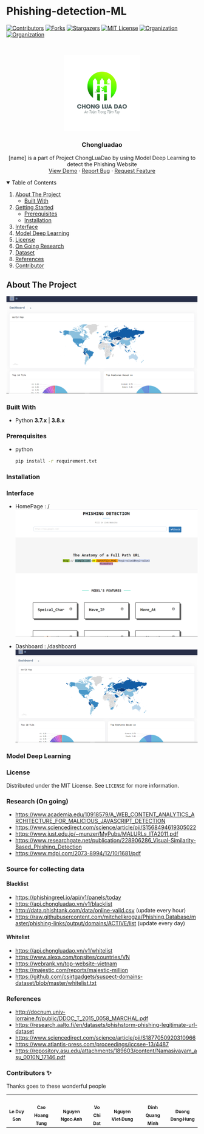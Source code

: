 # Phishing-detection-ML
[![Contributors][contributors-shield]][contributors-url]
[![Forks][forks-shield]][forks-url]
[![Stargazers][stars-shield]][stars-url]
[![MIT License][license-shield]][license-url]
[![Organization][organization-shield]][organization-url]
[![Organization][project-shield]][project-url]

<br />
<p align="center">
  <a href="https://github.com/aidenpearce001/Phishing-detection-ML">
    <img src="Images/logo.jpg" alt="Logo" width="200" height="200">
  </a>

  <h3 align="center">Chongluadao</h3>

  <p align="center">
    [name] is a part of Project ChongLuaDao by using Model Deep Learning to detect the Phishing Website
    <br />
    <a href="http://103.90.227.67:45000/">View Demo</a>
    ·
    <a href="https://github.com/aidenpearce001/Phishing-detection-ML/issues">Report Bug</a>
    ·
    <a href="https://github.com/aidenpearce001/Phishing-detection-ML/issues">Request Feature</a>
  </p>
</p>

<!-- TABLE OF CONTENTS -->
<details open="open">
  <summary>Table of Contents</summary>
  <ol>
    <li>
      <a href="#about-the-project">About The Project</a>
      <ul>
        <li><a href="#built-with">Built With</a></li>
      </ul>
    </li>
    <li>
      <a href="#getting-started">Getting Started</a>
      <ul>
        <li><a href="#prerequisites">Prerequisites</a></li>
        <li><a href="#installation">Installation</a></li>
      </ul>
    </li>
    <li><a href="#interface">Interface</a></li>
    <li><a href="#model-deep-learningg">Model Deep Learning</a></li>
    <li><a href="#license">License</a></li>
    <li><a href="#research-on-going">On Going Research</a></li>
    <li><a href="##source-for-collecting-data">Dataset</a></li>
    <li><a href="#references">References</a></li>
    <li><a href="#contributors-">Contributor</a></li>
  </ol>
</details>

<!-- ABOUT THE PROJECT -->
## About The Project
[![cld][cld-dashhboard]](https://example.com)

### Built With
-   Python **3.7.x** | **3.8.x**

### Prerequisites
* python
  ```sh
  pip install -r requirement.txt
  ```
### Installation

### Interface
* HomePage : /
![cld][cld-home]

* Dashboard : /dashboard
![cld][cld-dashhboard]

### Model Deep Learning


### License
Distributed under the MIT License. See `LICENSE` for more information.

### Research (On going)
- https://www.academia.edu/10918579/A_WEB_CONTENT_ANALYTICS_ARCHITECTURE_FOR_MALICIOUS_JAVASCRIPT_DETECTION
- https://www.sciencedirect.com/science/article/pii/S1568494619305022
- https://www.just.edu.jo/~munzer/MyPubs/MALURLs_ITA2011.pdf
- https://www.researchgate.net/publication/228906286_Visual-Similarity-Based_Phishing_Detection
- https://www.mdpi.com/2073-8994/12/10/1681/pdf

### Source for collecting data
#### Blacklist
- https://phishingreel.io/api/v1/panels/today
- https://api.chongluadao.vn/v1/blacklist
- http://data.phishtank.com/data/online-valid.csv (update every hour)
- https://raw.githubusercontent.com/mitchellkrogza/Phishing.Database/master/phishing-links/output/domains/ACTIVE/list (update every day)

#### Whitelist
- https://api.chongluadao.vn/v1/whitelist
- https://www.alexa.com/topsites/countries/VN
- https://webrank.vn/top-website-vietnam
- https://majestic.com/reports/majestic-million
- https://github.com/csirtgadgets/suspect-domains-dataset/blob/master/whitelist.txt

### References
- http://docnum.univ-lorraine.fr/public/DDOC_T_2015_0058_MARCHAL.pdf
- https://research.aalto.fi/en/datasets/phishstorm-phishing-legitimate-url-dataset
- https://www.sciencedirect.com/science/article/pii/S1877050920310966
- https://www.atlantis-press.com/proceedings/iccsee-13/4487
- https://repository.asu.edu/attachments/189603/content/Namasivayam_asu_0010N_17146.pdf

### Contributors ✨

Thanks goes to these wonderful people 


<table>
  <tr>
    <td align="center"><a href="https://github.com/LeDuySon"><img src="https://avatars.githubusercontent.com/u/33374938?v=4" width="100px;" alt=""/><br /><sub><b>Le Duy Son</b></sub></a></td>
    <td align="center"><a href="https://github.com/CaoHoangTung"><img src="https://avatars.githubusercontent.com/u/22815550?v=4" width="100px;" alt=""/><br /><sub><b>Cao Hoang Tung</b></sub></a></td>
    <td align="center"><a href="https://github.com/ngocanhnckh"><img src="https://avatars.githubusercontent.com/u/12997699?v=4" width="100px;" alt=""/><br /><sub><b>Nguyen Ngoc Anh</b></sub></a></td>
    <td align="center"><a href="https://github.com/chpiano2000"><img src="https://avatars.githubusercontent.com/u/22815550?v=4" width="100px;" alt=""/><br /><sub><b>Vo Chi Dat</b></sub></a></td>
    <td align="center"><a href="https://github.com/rxng8"><img src="https://avatars.githubusercontent.com/u/60036798?v=4" width="100px;" alt=""/><br /><sub><b>Nguyen Viet Dung</b></sub></a></td>
    <td align="center"><a href="https://github.com/quangminhdinh"><img src="https://avatars.githubusercontent.com/u/31373940?v=4" width="100px;" alt=""/><br /><sub><b>Dinh Quang Minh</b></sub></a></td>
    <td align="center"><a href="https://github.com/duongdanghung20"><img src="https://avatars.githubusercontent.com/u/74593730?v=4" width="100px;" alt=""/><br /><sub><b>Duong Dang Hung</b></sub></a></td>
  </tr>
  <tr>
  </tr>
</table>


[contributors-shield]:https://img.shields.io/badge/CONTRIBUTORS-5-green?style=for-the-badge
[contributors-url]: https://github.com/aidenpearce001/Phishing-detection-ML/graphs/contributors
[forks-shield]: https://img.shields.io/badge/FORKS-2-blue?style=for-the-badge
[forks-url]: https://github.com/aidenpearce001/Phishing-detection-ML/network/members
[stars-shield]: https://img.shields.io/badge/STARS-2-blue?style=for-the-badge
[stars-url]: https://github.com/aidenpearce001/Phishing-detection-ML/stargazers
[organization-shield]: https://img.shields.io/badge/organization-YoungIT-lightgrey?style=for-the-badge&logo=appveyor
[organization-url]: https://www.facebook.com/youngit.org
[license-shield]: https://img.shields.io/github/license/othneildrew/Best-README-Template.svg?style=for-the-badge
[license-url]: https://github.com/othneildrew/Best-README-Template/blob/master/LICENSE.txt
[project-shield]: https://img.shields.io/badge/Project-chongluadao-green?style=for-the-badge&logo=appveyor
[project-url]: https://www.facebook.com/chongluadao.vn
[cld-home]: Images/home.PNG
[cld-check]: Images/check.PNG
[cld-dashhboard]: Images/dashboard.PNG

